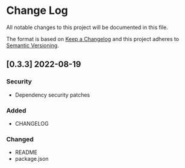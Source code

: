 # Change Log
All notable changes to this project will be documented in this file.

The format is based on [Keep a Changelog](http://keepachangelog.com/)
and this project adheres to [Semantic Versioning](http://semver.org/).

## [0.3.3] 2022-08-19
### Security
- Dependency security patches
### Added
- CHANGELOG
### Changed
- README
- package.json
